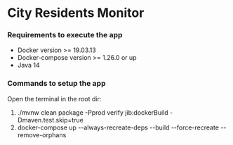 # City Residents Monitor

### Requirements to execute the app

- Docker version >= 19.03.13
- Docker-compose version >= 1.26.0 or up
- Java 14

### Commands to setup the app

Open the terminal in the root dir:

1. ./mvnw clean package -Pprod verify jib:dockerBuild -Dmaven.test.skip=true
2. docker-compose up --always-recreate-deps --build --force-recreate --remove-orphans
